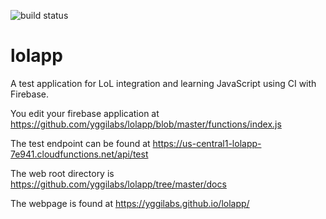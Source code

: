 ![build status](https://travis-ci.org/yggilabs/lolapp.svg?branch=master)

# lolapp
A test application for LoL integration and learning JavaScript using CI with Firebase.

You edit your firebase application at https://github.com/yggilabs/lolapp/blob/master/functions/index.js

The test endpoint can be found at https://us-central1-lolapp-7e941.cloudfunctions.net/api/test

The web root directory is https://github.com/yggilabs/lolapp/tree/master/docs

The webpage is found at https://yggilabs.github.io/lolapp/
